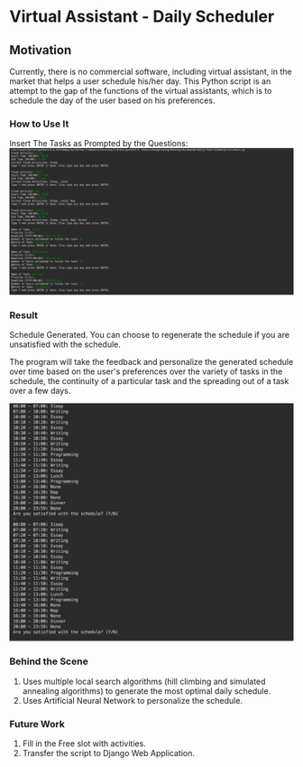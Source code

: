 # Virtual Assistant - Daily Scheduler

## Motivation
Currently, there is no commercial software, including virtual assistant, in the market that helps a user schedule his/her day.
This Python script is an attempt to the gap of the functions of the virtual assistants, which is to schedule the day of the user based on his preferences. 


### How to Use It
Insert The Tasks as Prompted by the Questions:
![Insert Task](imgs/insert_tasks.png)

### Result
Schedule Generated. You can choose to regenerate the schedule if you are unsatisfied with the schedule.

The program will take the feedback and personalize the generated schedule over time based on the user's preferences over the variety of tasks in the schedule, the continuity of a particular task and the spreading out of a task over a few days.

![Insert Task](imgs/show_schedule.png)

### Behind the Scene
1. Uses multiple local search algorithms (hill climbing and simulated annealing algorithms) to generate the most optimal daily schedule.
2. Uses Artificial Neural Network to personalize the schedule.


### Future Work
1. Fill in the Free slot with activities.
2. Transfer the script to Django Web Application.
